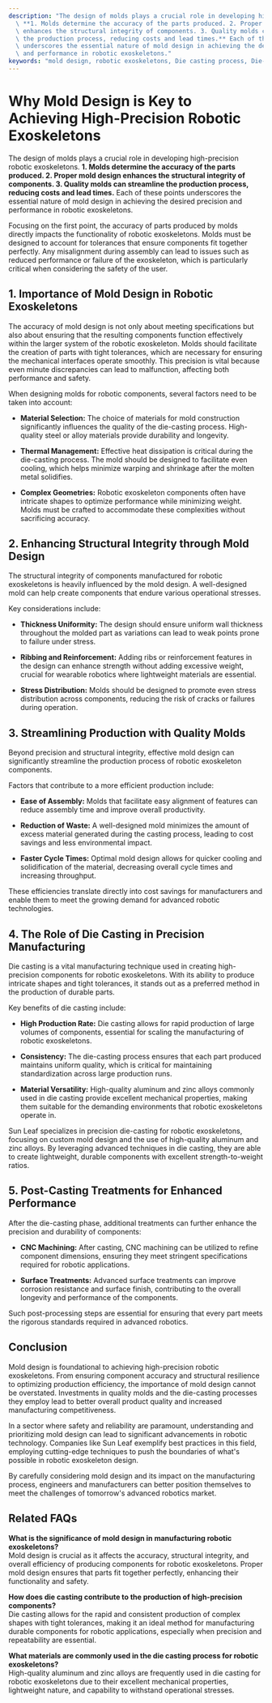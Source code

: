 ```yaml
---
description: "The design of molds plays a crucial role in developing high-precision robotic exoskeletons.\
  \ **1. Molds determine the accuracy of the parts produced. 2. Proper mold design\
  \ enhances the structural integrity of components. 3. Quality molds can streamline\
  \ the production process, reducing costs and lead times.** Each of these points\
  \ underscores the essential nature of mold design in achieving the desired precision\
  \ and performance in robotic exoskeletons."
keywords: "mold design, robotic exoskeletons, Die casting process, Die-cast aluminum"
---
```

# Why Mold Design is Key to Achieving High-Precision Robotic Exoskeletons

The design of molds plays a crucial role in developing high-precision robotic exoskeletons. **1. Molds determine the accuracy of the parts produced. 2. Proper mold design enhances the structural integrity of components. 3. Quality molds can streamline the production process, reducing costs and lead times.** Each of these points underscores the essential nature of mold design in achieving the desired precision and performance in robotic exoskeletons.

Focusing on the first point, the accuracy of parts produced by molds directly impacts the functionality of robotic exoskeletons. Molds must be designed to account for tolerances that ensure components fit together perfectly. Any misalignment during assembly can lead to issues such as reduced performance or failure of the exoskeleton, which is particularly critical when considering the safety of the user. 

## **1. Importance of Mold Design in Robotic Exoskeletons**

The accuracy of mold design is not only about meeting specifications but also about ensuring that the resulting components function effectively within the larger system of the robotic exoskeleton. Molds should facilitate the creation of parts with tight tolerances, which are necessary for ensuring the mechanical interfaces operate smoothly. This precision is vital because even minute discrepancies can lead to malfunction, affecting both performance and safety.

When designing molds for robotic components, several factors need to be taken into account:

- **Material Selection:** The choice of materials for mold construction significantly influences the quality of the die-casting process. High-quality steel or alloy materials provide durability and longevity.
  
- **Thermal Management:** Effective heat dissipation is critical during the die-casting process. The mold should be designed to facilitate even cooling, which helps minimize warping and shrinkage after the molten metal solidifies.

- **Complex Geometries:** Robotic exoskeleton components often have intricate shapes to optimize performance while minimizing weight. Molds must be crafted to accommodate these complexities without sacrificing accuracy.

## **2. Enhancing Structural Integrity through Mold Design**

The structural integrity of components manufactured for robotic exoskeletons is heavily influenced by the mold design. A well-designed mold can help create components that endure various operational stresses. 

Key considerations include:

- **Thickness Uniformity:** The design should ensure uniform wall thickness throughout the molded part as variations can lead to weak points prone to failure under stress.

- **Ribbing and Reinforcement:** Adding ribs or reinforcement features in the design can enhance strength without adding excessive weight, crucial for wearable robotics where lightweight materials are essential.

- **Stress Distribution:** Molds should be designed to promote even stress distribution across components, reducing the risk of cracks or failures during operation.

## **3. Streamlining Production with Quality Molds**

Beyond precision and structural integrity, effective mold design can significantly streamline the production process of robotic exoskeleton components. 

Factors that contribute to a more efficient production include:

- **Ease of Assembly:** Molds that facilitate easy alignment of features can reduce assembly time and improve overall productivity.

- **Reduction of Waste:** A well-designed mold minimizes the amount of excess material generated during the casting process, leading to cost savings and less environmental impact.

- **Faster Cycle Times:** Optimal mold design allows for quicker cooling and solidification of the material, decreasing overall cycle times and increasing throughput.

These efficiencies translate directly into cost savings for manufacturers and enable them to meet the growing demand for advanced robotic technologies.

## **4. The Role of Die Casting in Precision Manufacturing**

Die casting is a vital manufacturing technique used in creating high-precision components for robotic exoskeletons. With its ability to produce intricate shapes and tight tolerances, it stands out as a preferred method in the production of durable parts.

Key benefits of die casting include:

- **High Production Rate:** Die casting allows for rapid production of large volumes of components, essential for scaling the manufacturing of robotic exoskeletons.

- **Consistency:** The die-casting process ensures that each part produced maintains uniform quality, which is critical for maintaining standardization across large production runs.

- **Material Versatility:** High-quality aluminum and zinc alloys commonly used in die casting provide excellent mechanical properties, making them suitable for the demanding environments that robotic exoskeletons operate in.

Sun Leaf specializes in precision die-casting for robotic exoskeletons, focusing on custom mold design and the use of high-quality aluminum and zinc alloys. By leveraging advanced techniques in die casting, they are able to create lightweight, durable components with excellent strength-to-weight ratios. 

## **5. Post-Casting Treatments for Enhanced Performance**

After the die-casting phase, additional treatments can further enhance the precision and durability of components:

- **CNC Machining:** After casting, CNC machining can be utilized to refine component dimensions, ensuring they meet stringent specifications required for robotic applications.

- **Surface Treatments:** Advanced surface treatments can improve corrosion resistance and surface finish, contributing to the overall longevity and performance of the components.

Such post-processing steps are essential for ensuring that every part meets the rigorous standards required in advanced robotics.

## **Conclusion**

Mold design is foundational to achieving high-precision robotic exoskeletons. From ensuring component accuracy and structural resilience to optimizing production efficiency, the importance of mold design cannot be overstated. Investments in quality molds and the die-casting processes they employ lead to better overall product quality and increased manufacturing competitiveness.

In a sector where safety and reliability are paramount, understanding and prioritizing mold design can lead to significant advancements in robotic technology. Companies like Sun Leaf exemplify best practices in this field, employing cutting-edge techniques to push the boundaries of what's possible in robotic exoskeleton design.

By carefully considering mold design and its impact on the manufacturing process, engineers and manufacturers can better position themselves to meet the challenges of tomorrow's advanced robotics market.

## Related FAQs

**What is the significance of mold design in manufacturing robotic exoskeletons?**  
Mold design is crucial as it affects the accuracy, structural integrity, and overall efficiency of producing components for robotic exoskeletons. Proper mold design ensures that parts fit together perfectly, enhancing their functionality and safety.

**How does die casting contribute to the production of high-precision components?**  
Die casting allows for the rapid and consistent production of complex shapes with tight tolerances, making it an ideal method for manufacturing durable components for robotic applications, especially when precision and repeatability are essential.

**What materials are commonly used in the die casting process for robotic exoskeletons?**  
High-quality aluminum and zinc alloys are frequently used in die casting for robotic exoskeletons due to their excellent mechanical properties, lightweight nature, and capability to withstand operational stresses.
